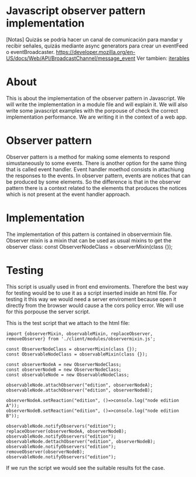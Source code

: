 Javascript observer pattern implementation
==========================================

[Notas]
Quizás se podría hacer un canal de comunicación para mandar y recibir señales, quizás mediante async generators para crear un eventFeed o eventBroadcaster.
https://developer.mozilla.org/en-US/docs/Web/API/BroadcastChannel/message_event
Ver tambien: [iterables](iterables.md)
# About

This is about the implementation of the observer pattern in Javascript. We will write the implementation in a module file and will explain it. We will also write some javascript examples with the porpouse of check the correct implementation performance. We are writing it in the context of a web app.

# Observer pattern

Observer pattern is a method for making some elements to respond simustaneously to some events. There is another option for the same thing that is called event handler. Event handler moethod consists in attachiung the responses to the events. In observer pattern, events are notices that can be produced by some elements. So the difference is that in the observer pattern there is a context related to the elements that produces the notices which is not present at the event handler approach.

# Implementation

The implementation of this pattern is contained in observermixin file.
Observer mixin is a mixin that can be used as usual mixins to get the observer class:
const ObserverNodeClass = observerMixin(class {});

# Testing

This script is usually used in front end enviroments. Therefore the best way for testing would be to use it as a script inserted inside an html file. For testing it this way we would need a server enviroment because open it directly from the browser would cause a the cors policy error. We will use for this porpouse the server script.

This is the test script that we attach to the html file:

```
import {observerMixin, observableMixin, replaceObserver, removeObserver} from './client/modules/observermixin.js';

const ObserverNodeClass = observerMixin(class {});
const ObservableNodeClass = observableMixin(class {});

const observerNodeA = new ObserverNodeClass;
const observerNodeB = new ObserverNodeClass;
const observableNode = new ObservableNodeClass;

observableNode.attachObserver("edition", observerNodeA);
observableNode.attachObserver("edition", observerNodeB);

observerNodeA.setReaction("edition", ()=>console.log("node edition A"));
observerNodeB.setReaction("edition", ()=>console.log("node edition B"));

observableNode.notifyObservers("edition");
replaceObserver(observerNodeA, observerNodeB);
observableNode.notifyObservers("edition");
observableNode.dettachObserver("edition", observerNodeB);
observableNode.notifyObservers("edition");
removeObserver(observerNodeB);
observableNode.notifyObservers("edition");
```

If we run the script we would see the suitable results fot the case.